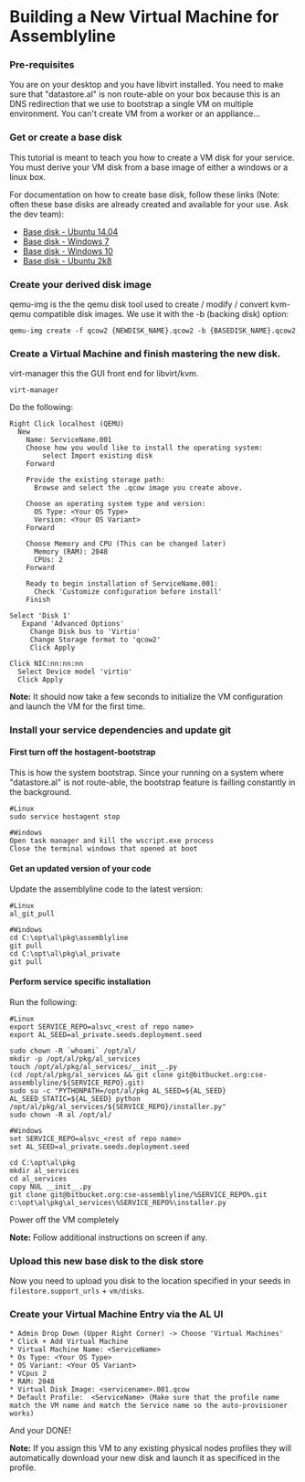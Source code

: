 # Building a New Virtual Machine for Assemblyline

### Pre-requisites

You are on your desktop and you have libvirt installed. You need to make sure that "datastore.al" is non route-able on your box because this is an DNS redirection that we use to bootstrap a single VM on multiple environment. You can't create VM from a worker or an appliance...

### Get or create a base disk

This tutorial is meant to teach you how to create a VM disk for your service. You must derive your VM disk from a base image of either a windows or a linux box.

For documentation on how to create base disk, follow these links (Note: often these base disks are already created and available for your use. Ask the dev team):

* [Base disk - Ubuntu 14.04](build_vm_base_disk_ubuntu_14.04.md)
* [Base disk - Windows 7](build_vm_base_disk_windows_7.md)
* [Base disk - Windows 10](build_vm_base_disk_windows_10.md)
* [Base disk - Ubuntu 2k8](build_vm_base_disk_windows_2k8.md)

### Create your derived disk image

qemu-img is the the qemu disk tool used to create / modify / convert kvm-qemu compatible disk images. We use it with the -b (backing disk) option:

    qemu-img create -f qcow2 {NEWDISK_NAME}.qcow2 -b {BASEDISK_NAME}.qcow2

### Create a Virtual Machine and finish mastering the new disk.

virt-manager this the GUI front end for libvirt/kvm.

    virt-manager

Do the following:

    Right Click localhost (QEMU)
      New
        Name: ServiceName.001
        Choose how you would like to install the operating system:
            select Import existing disk
        Forward

        Provide the existing storage path:
          Browse and select the .qcow image you create above.

        Choose an operating system type and version:
          OS Type: <Your OS Type>
          Version: <Your OS Variant>
        Forward

        Choose Memory and CPU (This can be changed later)
          Memory (RAM): 2048
          CPUs: 2
        Forward

        Ready to begin installation of ServiceName.001:
          Check 'Customize configuration before install'
        Finish

    Select 'Disk 1'
       Expand 'Advanced Options'
         Change Disk bus to 'Virtio'
         Change Storage format to 'qcow2'
         Click Apply

    Click NIC:nn:nn:nn
      Select Device model 'virtio'
      Click Apply

**Note:** It should now take a few seconds to initialize the VM configuration and launch the VM for the first time.

### Install your service dependencies and update git

#### First turn off the hostagent-bootstrap
This is how the system bootstrap. Since your running on a system where "datastore.al" is not route-able, the bootstrap feature is failling constantly in the background.

    #Linux
    sudo service hostagent stop

    #Windows
    Open task manager and kill the wscript.exe process
    Close the terminal windows that opened at boot

#### Get an updated version of your code
Update the assemblyline code to the latest version:

    #Linux
    al_git_pull

    #Windows
    cd C:\opt\al\pkg\assemblyline
    git pull
    cd C:\opt\al\pkg\al_private
    git pull

#### Perform service specific installation
Run the following:

    #Linux
    export SERVICE_REPO=alsvc_<rest of repo name>
    export AL_SEED=al_private.seeds.deployment.seed

    sudo chown -R `whoami` /opt/al/
    mkdir -p /opt/al/pkg/al_services
    touch /opt/al/pkg/al_services/__init__.py
    (cd /opt/al/pkg/al_services && git clone git@bitbucket.org:cse-assemblyline/${SERVICE_REPO}.git)
    sudo su -c "PYTHONPATH=/opt/al/pkg AL_SEED=${AL_SEED} AL_SEED_STATIC=${AL_SEED} python /opt/al/pkg/al_services/${SERVICE_REPO}/installer.py"
    sudo chown -R al /opt/al/

    #Windows
    set SERVICE_REPO=alsvc_<rest of repo name>
    set AL_SEED=al_private.seeds.deployment.seed

    cd C:\opt\al\pkg
    mkdir al_services
    cd al_services
    copy NUL __init__.py
    git clone git@bitbucket.org:cse-assemblyline/%SERVICE_REPO%.git
    c:\opt\al\pkg\al_services\%SERVICE_REPO%\installer.py

Power off the VM completely

**Note:** Follow additional instructions on screen if any.

### Upload this new base disk to the disk store

Now you need to upload you disk to the location specified in your seeds in `filestore.support_urls` + `vm/disks`.

### Create your Virtual Machine Entry via the AL UI

    * Admin Drop Down (Upper Right Corner) -> Choose 'Virtual Machines'
    * Click + Add Virtual Machine
    * Virtual Machine Name: <ServiceName>
    * Os Type: <Your OS Type>
    * OS Variant: <Your OS Variant>
    * VCpus 2
    * RAM: 2048
    * Virtual Disk Image: <servicename>.001.qcow
    * Default Profile:  <ServiceName> (Make sure that the profile name match the VM name and match the Service name so the auto-provisioner works)

And your DONE!

**Note:** If you assign this VM to any existing physical nodes profiles they will automatically download your new disk and launch it as specificed in the profile.

